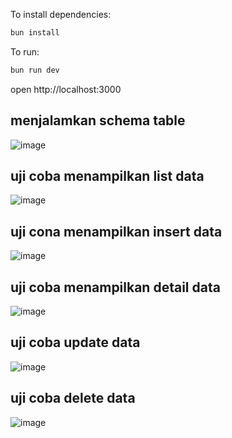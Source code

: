 To install dependencies:
```sh
bun install
```

To run:
```sh
bun run dev
```
open http://localhost:3000

## menjalamkan schema table
![image](https://github.com/user-attachments/assets/416c2286-54cd-4aae-9bd9-d86c3f815f9f)

## uji coba menampilkan list data
![image](https://github.com/user-attachments/assets/39a99e7f-8b14-4232-9437-1674662bffe4)

## uji cona menampilkan insert data
![image](https://github.com/user-attachments/assets/e6d05de8-4609-42d8-aa0f-c263401037d7)

## uji coba menampilkan detail data
![image](https://github.com/user-attachments/assets/c2579595-8e84-4a85-b6dc-b19fee7b4b4b)

## uji coba update data
![image](https://github.com/user-attachments/assets/754d03cf-f443-4215-9929-ae7e514833d9)

## uji coba delete data
![image](https://github.com/user-attachments/assets/ea65455f-8348-4508-9e1f-782217c0f86d)



